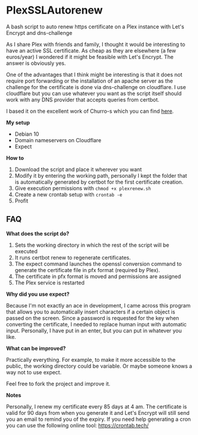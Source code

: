 # PlexSSLAutorenew
A bash script to auto renew https certificate on a Plex instance with Let's Encrypt and dns-challenge

As I share Plex with friends and family, I thought it would be interesting to have an active SSL certificate. 
As cheap as they are elsewhere (a few euros/year) I wondered if it might be feasible with Let's Encrypt. The answer is obviously yes.

One of the advantages that I think might be interesting is that it does not require port forwarding or the installation of an apache server as the challenge for the certificate is done via dns-challenge on cloudflare. I use cloudflare but you can use whatever you want as the script itself should work with any DNS provider that accepts queries from certbot.

I based it on the excellent work of Churro-s which you can find [here](https://gist.github.com/churro-s/fa3fdeb5cf10ebb251aa88338b8b37db).

**My setup**

- Debian 10
- Domain nameservers on Cloudflare
- Expect 

**How to**

1. Download the script and place it wherever you want
2. Modify it by entering the working path, personally I kept the folder that is automatically generated by certbot for the first certificate creation.
3. Give execution permissions with `chmod +x plexrenew.sh`
4. Create a new crontab setup with `crontab -e`
5. Profit

## FAQ

**What does the script do?**

1. Sets the working directory in which the rest of the script will be executed
2. It runs certbot renew to regenerate certificates. 
3. The expect command launches the openssl conversion command to generate the certificate file in pfx format (required by Plex).
4. The certificate in pfx format is moved and permissions are assigned
5. The Plex service is restarted

**Why did you use expect?**

Because I'm not exactly an ace in development, I came across this program that allows you to automatically insert characters if a certain object is passed on the screen. 
Since a password is requested for the key when converting the certificate, I needed to replace human input with automatic input. 
Personally, I have put in an enter, but you can put in whatever you like.

**What can be improved?**

Practically everything. For example, to make it more accessible to the public, the working directory could be variable.
Or maybe someone knows a way not to use expect.

Feel free to fork the project and improve it.




**Notes**

Personally, I renew my certificate every 85 days at 4 am.
The certificate is valid for 90 days from when you generate it and Let's Encrypt will still send you an email to remind you of the expiry.
If you need help generating a cron you can use the following online tool: https://crontab.tech/
